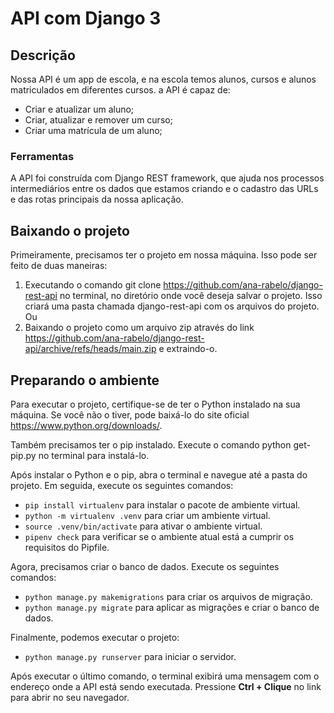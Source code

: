 # API com Django 3

## Descrição
Nossa API é um app de escola, e na escola temos alunos, cursos e alunos matriculados em diferentes cursos. a API é capaz de:

- Criar e atualizar um aluno;
- Criar, atualizar e remover um curso;
- Criar uma matrícula de um aluno;

### Ferramentas
A API foi construída com Django REST framework, que ajuda nos processos intermediários entre os dados que estamos criando e o cadastro das URLs e das rotas principais da nossa aplicação.

## Baixando o projeto
Primeiramente, precisamos ter o projeto em nossa máquina. Isso pode ser feito de duas maneiras:

1. Executando o comando git clone https://github.com/ana-rabelo/django-rest-api no terminal, no diretório onde você deseja salvar o projeto. Isso criará uma pasta chamada django-rest-api com os arquivos do projeto. Ou
2. Baixando o projeto como um arquivo zip através do link https://github.com/ana-rabelo/django-rest-api/archive/refs/heads/main.zip e extraindo-o.

## Preparando o ambiente
Para executar o projeto, certifique-se de ter o Python instalado na sua máquina. Se você não o tiver, pode baixá-lo do site oficial https://www.python.org/downloads/.

Também precisamos ter o pip instalado. Execute o comando python get-pip.py no terminal para instalá-lo.

Após instalar o Python e o pip, abra o terminal e navegue até a pasta do projeto. Em seguida, execute os seguintes comandos:

- `pip install virtualenv` para instalar o pacote de ambiente virtual.
- `python -m virtualenv .venv` para criar um ambiente virtual.
- `source .venv/bin/activate` para ativar o ambiente virtual.
- `pipenv check` para verificar se o ambiente atual está a cumprir os requisitos do Pipfile.

Agora, precisamos criar o banco de dados. Execute os seguintes comandos:

- `python manage.py makemigrations` para criar os arquivos de migração.
- `python manage.py migrate` para aplicar as migrações e criar o banco de dados.
 
Finalmente, podemos executar o projeto:

- `python manage.py runserver` para iniciar o servidor.
  
Após executar o último comando, o terminal exibirá uma mensagem com o endereço onde a API está sendo executada. Pressione **Ctrl + Clique** no link para abrir no seu navegador.

